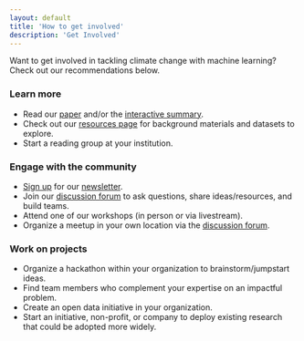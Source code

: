 ```yaml
---
layout: default
title: 'How to get involved'
description: 'Get Involved'
---
```


Want to get involved in tackling climate change with machine learning? Check out our recommendations below.

### Learn more
* Read our <a href="https://arxiv.org/pdf/1906.05433.pdf" target="_blank">paper</a> and/or the <a href="https://www.climatechange.ai/summaries.html" target="_blank">interactive summary</a>.
* Check out our <a href="https://www.climatechange.ai/resources.html" target="_blank">resources page</a> for background materials and datasets to explore.
* Start a reading group at your institution.

### Engage with the community
* <a href="https://www.climatechange.ai/mailing_list.html" target="_blank">Sign up</a> for our <a href="https://www.climatechange.ai/newsletter.html" target="_blank">newsletter</a>.
* Join our <a href="https://forum.climatechange.ai/" target="_blank">discussion forum</a> to ask questions, share ideas/resources, and build teams.
* Attend one of our workshops (in person or via livestream).
* Organize a meetup in your own location via the <a href="https://forum.climatechange.ai/" target="_blank">discussion forum</a>.

### Work on projects
* Organize a hackathon within your organization to brainstorm/jumpstart ideas.
* Find team members who complement your expertise on an impactful problem.
* Create an open data initiative in your organization.
* Start an initiative, non-profit, or company to deploy existing research that could be adopted more widely.
